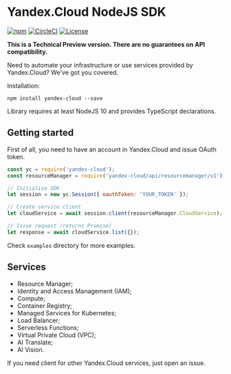 # Yandex.Cloud NodeJS SDK

[![npm](https://img.shields.io/npm/v/yandex-cloud.svg)](https://www.npmjs.com/package/yandex-cloud)
[![CircleCI](https://img.shields.io/circleci/build/gh/yandex-cloud/nodejs-sdk/master)](https://circleci.com/gh/yandex-cloud/nodejs-sdk/tree/master)
[![License](https://img.shields.io/github/license/yandex-cloud/nodejs-sdk.svg)](https://github.com/yandex-cloud/nodejs-sdk/blob/master/LICENSE)

**This is a Technical Preview version. There are no guarantees on API compatibility.**

Need to automate your infrastructure or use services provided by Yandex.Cloud? We've got you covered.

Installation:

    npm install yandex-cloud --save

Library requires at least NodeJS 10 and provides TypeScript declarations.

## Getting started

First of all, you need to have an account in Yandex.Cloud and issue OAuth token.

```javascript
const yc = require('yandex-cloud');
const resourceManager = require('yandex-cloud/api/resourcemanager/v1');

// Initialize SDK
let session = new yc.Session({ oauthToken: 'YOUR_TOKEN' });

// Create service client
let cloudService = await session.client(resourceManager.CloudService);

// Issue request (returns Promise)
let response = await cloudService.list({});
```

Check `examples` directory for more examples.

## Services

* Resource Manager;
* Identity and Access Management (IAM);
* Compute;
* Container Registry;
* Managed Services for Kubernetes;
* Load Balancer;
* Serverless Functions;
* Virtual Private Cloud (VPC);
* AI Translate;
* AI Vision.

If you need client for other Yandex.Cloud services, just open an issue.
